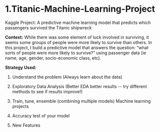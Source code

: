 # 1.Titanic-Machine-Learning-Project
Kaggle Project: A predictive machine learning model that predicts which passengers survived the Titanic shipwreck

**Context:**
While there was some element of luck involved in surviving, it seems some groups of people were more likely to survive than others.
In this project, I build a predictive model that answers the question: “what sorts of people were more likely to survive?” using passenger data (ie name, age, gender, socio-economic class, etc).

**Strategy Used:** 
1. Understand the problem (Always learn about the data)
2. Exploratory Data Analysis (Better EDA better results -- try different methods to see if results improve!) 
3. Train, tune, ensemble (combining multiple models) Machine learning projects
4. Accuracy test of your model

5. New Features 
